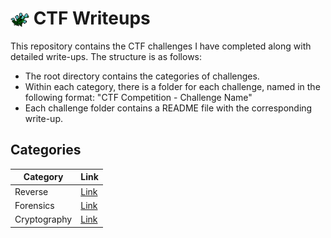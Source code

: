 # <img style="vertical-align:middle" src="Assets/flaxa_zoom.png" width="30"  alt=""/> CTF Writeups


This repository contains the CTF challenges I have completed along with detailed write-ups. The structure is as follows: 

- The root directory contains the categories of challenges.
- Within each category, there is a folder for each challenge, named in the following format: "CTF Competition - Challenge Name"
- Each challenge folder contains a README file with the corresponding write-up.

## Categories


| Category     | Link                  |
| ------------ | --------------------- |
| Reverse      | [Link](/Reverse/)     |
| Forensics    | [Link](/Forensics/)   |
| Cryptography | [Link](Cryptography/) |

